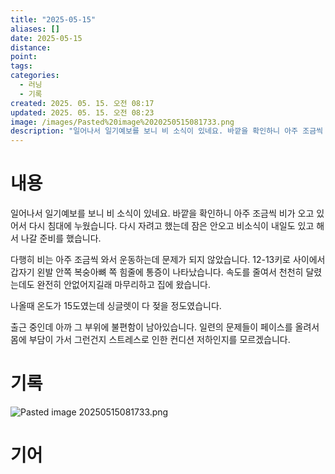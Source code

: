 ```yaml
---
title: "2025-05-15"
aliases: []
date: 2025-05-15
distance:
point:
tags:
categories:
  - 러닝
  - 기록
created: 2025. 05. 15. 오전 08:17
updated: 2025. 05. 15. 오전 08:23
image: /images/Pasted%20image%2020250515081733.png
description: "일어나서 일기예보를 보니 비 소식이 있네요. 바깥을 확인하니 아주 조금씩 비가 오고 있어서 다시 침대에 누웠습니다. 다시 자려고 했는데 잠은 안오고 비소식이 내일도 있고 해서 나갈 준비를 했습니다. 다행히 비는 아주 조금씩 와서 운동하는데 문제가 되지 않았습니다. 12-13키로 사이에서"
---
```


# 내용

일어나서 일기예보를 보니 비 소식이 있네요. 바깥을 확인하니 아주 조금씩 비가 오고 있어서 다시 침대에 누웠습니다. 다시 자려고 했는데 잠은 안오고 비소식이 내일도 있고 해서 나갈 준비를 했습니다.

다행히 비는 아주 조금씩 와서 운동하는데 문제가 되지 않았습니다. 12-13키로 사이에서 갑자기 왼발 안쪽 복숭아뼈 쪽 힘줄에 통증이 나타났습니다. 속도를 줄여서 천천히 달렸는데도 완전히 안없어지길래 마무리하고 집에 왔습니다.

나올때 온도가 15도였는데 싱글렛이 다 젖을 정도였습니다.

출근 중인데 아까 그 부위에 불편함이 남아있습니다. 일련의 문제들이 페이스를 올려서 몸에 부담이 가서 그런건지 스트레스로 인한 컨디션 저하인지를 모르겠습니다.

# 기록

![Pasted image 20250515081733.png](/images/Pasted%20image%2020250515081733.png)

# 기어
